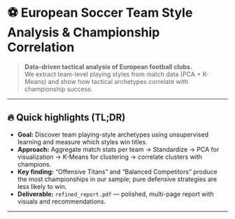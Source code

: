 # ⚽ European Soccer Team Style Analysis & Championship Correlation

> **Data-driven tactical analysis of European football clubs.**  
> We extract team-level playing styles from match data (PCA + K-Means) and show how tactical archetypes correlate with championship success.

---

## 🔥 Quick highlights (TL;DR)
- **Goal:** Discover team playing-style archetypes using unsupervised learning and measure which styles win titles.
- **Approach:** Aggregate match stats per team → Standardize → PCA for visualization → K-Means for clustering → correlate clusters with champions.
- **Key finding:** “Offensive Titans” and “Balanced Competitors” produce the most championships in our sample; pure defensive strategies are less likely to win.
- **Deliverable:** `refined_report.pdf` — polished, multi-page report with visuals and recommendations.

---


